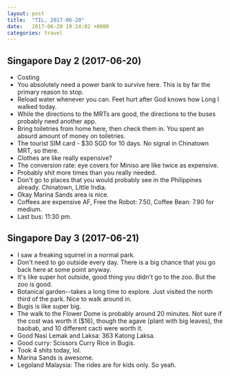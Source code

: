 ```yaml
---
layout: post
title:  "TIL, 2017-06-20"
date:   2017-06-20 19:24:02 +0800
categories: travel
---
```


## Singapore Day 2 (2017-06-20)

- Costing
- You absolutely need a power bank to survive here. This is by far the primary reason to stop.
- Reload water whenever you can. Feet hurt after God knows how Long I walked today.
- While the directions to the MRTs are good, the directions to the buses probably need another app.
- Bring toiletries from home here, then check them in. You spent an absurd amount of money on toiletries.
- The tourist SIM card - $30 SGD for 10 days. No signal in Chinatown MRT, so there.
- Clothes are like really expensive?
- The conversion rate: eye covers for Miniso are like twice as expensive.
- Probably shit more times than you really needed.
- Don't go to places that you would probably see in the Philippines already. Chinatown, Little India.
- Okay Marina Sands area is nice.
- Coffees are expensive AF, Free the Robot: 7.50, Coffee Bean: 7.90 for medium.
- Last bus: 11:30 pm.

## Singapore Day 3 (2017-06-21)

- I saw a freaking squirrel in a normal park.
- Don't need to go outside every day. There is a big chance that you go back here at some point anyway.
- It's like super hot outside, good thing you didn't go to the zoo. But the zoo is good.
- Botanical garden--takes a long time to explore. Just visited the north third of the park. Nice to walk around in.
- Bugis is like super big.
- The walk to the Flower Dome is probably around 20 minutes. Not sure if the cost was worth it ($16), though the agave (plant with big leaves), the baobab, and 10 different cacti were worth it.
- Good Nasi Lemak and Laksa: 363 Katong Laksa.
- Good curry: Scissors Curry Rice in Bugis.
- Took 4 shits today, lol.
- Marina Sands is awesome.
- Legoland Malaysia: The rides are for kids only. So yeah.
